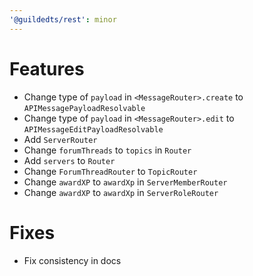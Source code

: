 ```yaml
---
'@guildedts/rest': minor
---
```


# Features

-   Change type of `payload` in `<MessageRouter>.create` to `APIMessagePayloadResolvable`
-   Change type of `payload` in `<MessageRouter>.edit` to `APIMessageEditPayloadResolvable`
-   Add `ServerRouter`
-   Change `forumThreads` to `topics` in `Router`
-   Add `servers` to `Router`
-   Change `ForumThreadRouter` to `TopicRouter`
-   Change `awardXP` to `awardXp` in `ServerMemberRouter`
-   Change `awardXP` to `awardXp` in `ServerRoleRouter`

# Fixes

-   Fix consistency in docs
